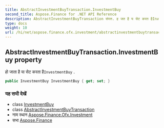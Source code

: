 ```yaml
---
title: AbstractInvestmentBuyTransaction.InvestmentBuy
second_title: Aspose.Finance for .NET API Reference
description: AbstractInvestmentBuyTransaction संपत्त. ह जत है य सेट करत हैInvestmentBuy .
type: docs
weight: 10
url: /hi/net/aspose.finance.ofx.investment/abstractinvestmentbuytransaction/investmentbuy/
---
```

## AbstractInvestmentBuyTransaction.InvestmentBuy property

हो जाता है या सेट करता है`InvestmentBuy` .

```csharp
public InvestmentBuy InvestmentBuy { get; set; }
```

### यह सभी देखें

* class [InvestmentBuy](../../investmentbuy/)
* class [AbstractInvestmentBuyTransaction](../)
* नाम स्थान [Aspose.Finance.Ofx.Investment](../../abstractinvestmentbuytransaction/)
* सभा [Aspose.Finance](../../../)


